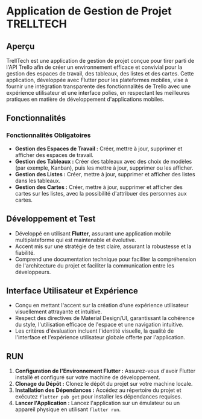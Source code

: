 # Application de Gestion de Projet TRELLTECH

## Aperçu
TrellTech est une application de gestion de projet conçue pour tirer parti de l'API Trello afin de créer un environnement efficace et convivial pour la gestion des espaces de travail, des tableaux, des listes et des cartes. Cette application, développée avec Flutter pour les plateformes mobiles, vise à fournir une intégration transparente des fonctionnalités de Trello avec une expérience utilisateur et une interface polies, en respectant les meilleures pratiques en matière de développement d'applications mobiles.

## Fonctionnalités
### Fonctionnalités Obligatoires
- **Gestion des Espaces de Travail :** Créer, mettre à jour, supprimer et afficher des espaces de travail.
- **Gestion des Tableaux :** Créer des tableaux avec des choix de modèles (par exemple, Kanban), puis les mettre à jour, supprimer ou les afficher.
- **Gestion des Listes :** Créer, mettre à jour, supprimer et afficher des listes dans les tableaux.
- **Gestion des Cartes :** Créer, mettre à jour, supprimer et afficher des cartes sur les listes, avec la possibilité d'attribuer des personnes aux cartes.

## Développement et Test
- Développé en utilisant **Flutter**, assurant une application mobile multiplateforme qui est maintenable et évolutive.
- Accent mis sur une stratégie de test claire, assurant la robustesse et la fiabilité.
- Comprend une documentation technique pour faciliter la compréhension de l'architecture du projet et faciliter la communication entre les développeurs.

## Interface Utilisateur et Expérience
- Conçu en mettant l'accent sur la création d'une expérience utilisateur visuellement attrayante et intuitive.
- Respect des directives de Material Design/UI, garantissant la cohérence du style, l'utilisation efficace de l'espace et une navigation intuitive.
- Les critères d'évaluation incluent l'identité visuelle, la qualité de l'interface et l'expérience utilisateur globale offerte par l'application.

## RUN
1. **Configuration de l'Environnement Flutter :** Assurez-vous d'avoir Flutter installé et configuré sur votre machine de développement.
2. **Clonage du Dépôt :** Clonez le dépôt du projet sur votre machine locale.
3. **Installation des Dépendances :** Accédez au répertoire du projet et exécutez `flutter pub get` pour installer les dépendances requises.
4. **Lancer l'Application :** Lancez l'application sur un émulateur ou un appareil physique en utilisant `flutter run`.
